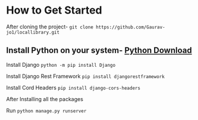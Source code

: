 # How to Get Started

After cloning the project- ```git clone https://github.com/Gaurav-jo1/locallibrary.git```

## Install Python on your system- [Python Download](https://www.python.org/downloads/)

Install Django
```python -m pip install Django```

Install Django Rest Framework
```pip install djangorestframework```

Install Cord Headers
```pip install django-cors-headers```

After Installing all the packages

Run ``` python manage.py runserver ```

